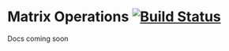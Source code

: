 # Matrix Operations [![Build Status](https://travis-ci.org/sohamkamani/matrix-operations.svg?branch=master)](https://travis-ci.org/sohamkamani/matrix-operations)
Docs coming soon
